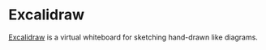 # Excalidraw

[Excalidraw](https://excalidraw.com) is a virtual whiteboard for sketching hand-drawn like diagrams.
